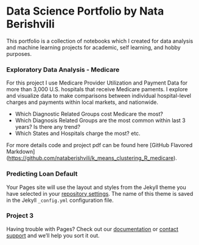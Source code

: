 # Data Science Portfolio by Nata Berishvili

This portfolio is a collection of notebooks which I created for data analysis and machine learning projects for academic, self learning, and hobby purposes.


### Exploratory Data Analysis - Medicare

For this project I use Medicare Provider Utilization and Payment Data for more than 3,000 U.S. hospitals that receive Medicare paments. I explore and visualize data to make comparisons between individual hospital-level charges and payments within local markets, and nationwide. 
- Which Diagnostic Related Groups cost Medicare the most?
- Which Diagnosis Related Groups are the most common within last 3 years? Is there any trend?
- Which States and Hospitals charge the most? etc.


For more details code and project pdf can be found here [GitHub Flavored Markdown] 
(https://github.com/nataberishvili/k_means_clustering_R_medicare).

### Predicting Loan Default

Your Pages site will use the layout and styles from the Jekyll theme you have selected in your [repository settings](https://github.com/nataberishvili/nataberishvili.github.io/settings). The name of this theme is saved in the Jekyll `_config.yml` configuration file.

### Project 3

Having trouble with Pages? Check out our [documentation](https://help.github.com/categories/github-pages-basics/) or [contact support](https://github.com/contact) and we’ll help you sort it out.
